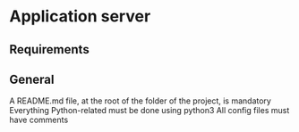 # Application server

## Requirements

## General
A README.md file, at the root of the folder of the project, is mandatory
Everything Python-related must be done using python3
All config files must have comments
